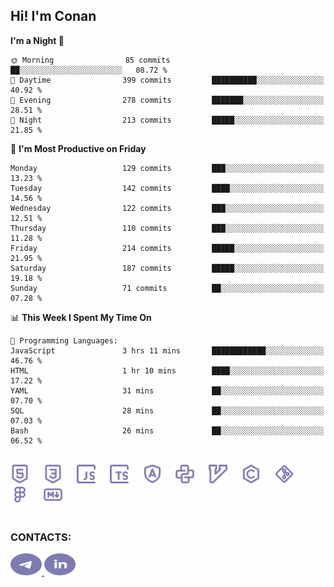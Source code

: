 ## Hi! I'm Conan

<!--START_SECTION:waka-->
**I'm a Night 🦉** 

```text
🌞 Morning                85 commits          ██░░░░░░░░░░░░░░░░░░░░░░░   08.72 % 
🌆 Daytime                399 commits         ██████████░░░░░░░░░░░░░░░   40.92 % 
🌃 Evening                278 commits         ███████░░░░░░░░░░░░░░░░░░   28.51 % 
🌙 Night                  213 commits         █████░░░░░░░░░░░░░░░░░░░░   21.85 % 
```
📅 **I'm Most Productive on Friday** 

```text
Monday                   129 commits         ███░░░░░░░░░░░░░░░░░░░░░░   13.23 % 
Tuesday                  142 commits         ████░░░░░░░░░░░░░░░░░░░░░   14.56 % 
Wednesday                122 commits         ███░░░░░░░░░░░░░░░░░░░░░░   12.51 % 
Thursday                 110 commits         ███░░░░░░░░░░░░░░░░░░░░░░   11.28 % 
Friday                   214 commits         █████░░░░░░░░░░░░░░░░░░░░   21.95 % 
Saturday                 187 commits         █████░░░░░░░░░░░░░░░░░░░░   19.18 % 
Sunday                   71 commits          ██░░░░░░░░░░░░░░░░░░░░░░░   07.28 % 
```


📊 **This Week I Spent My Time On** 

```text
💬 Programming Languages: 
JavaScript               3 hrs 11 mins       ████████████░░░░░░░░░░░░░   46.76 % 
HTML                     1 hr 10 mins        ████░░░░░░░░░░░░░░░░░░░░░   17.22 % 
YAML                     31 mins             ██░░░░░░░░░░░░░░░░░░░░░░░   07.70 % 
SQL                      28 mins             ██░░░░░░░░░░░░░░░░░░░░░░░   07.03 % 
Bash                     26 mins             ██░░░░░░░░░░░░░░░░░░░░░░░   06.52 % 
```


<!--END_SECTION:waka-->


<br>

<div align="left">
  <img src="icons/skills/html.svg" height="30" alt="html5"/>
  <img width="15"/>
  <img src="icons/skills/css.svg" height="30" alt="css"/>
    <img width="15"/>
  <img src="icons/skills/javascript.svg" height="30" alt="javascript"/>
  <img width="15"/>
  <img src="icons/skills/typescript.svg" height="30" alt="typescript"/>
  <img width="15"/>
  <img src="icons/skills/angular.svg" height="30" alt="angular"/>
  <img width="15"/>
  <img src="icons/skills/python.svg" height="30" alt="python"/>
  <img width="15"/>
  <img src="icons/skills/vim.svg" height="30" alt="vim"  />
  <img width="15"/>
  <img src="icons/skills/c.svg" height="30" alt="c"/>
  <img width="15"/>
  <img src="icons/skills/git.svg" height="30" alt="git"/>
  <img width="15"/>
  <img src="icons/skills/figma.svg" height="30" alt="figma"/>
  <img width="15"/>
  <img src="icons/skills/markdown.svg" height="30" alt="markdown"/>
</div>

<br>


### CONTACTS:

<div align="left">
  <a href="https://t.me/gkkconan">
    <img src="icons/contacts/telegram.svg" width="50" height="35" alt="telegram"/>
  </a>
  <a href="https://www.linkedin.com/in/gkkconan">
    <img src="icons/contacts/linkedin.svg" width="50" height="35" alt="linkedin"/>
  </a>
</div>
